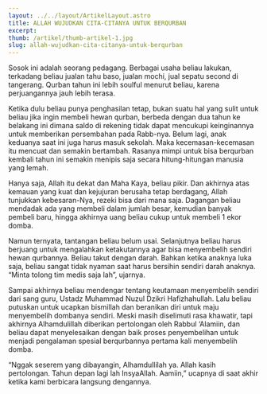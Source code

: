 ```yaml
---
layout: ../../layout/ArtikelLayout.astro
title: ALLAH WUJUDKAN CITA-CITANYA UNTUK BERQURBAN
excerpt:
thumb: /artikel/thumb-artikel-1.jpg
slug: allah-wujudkan-cita-citanya-untuk-berqurban
---
```


Sosok ini adalah seorang pedagang. Berbagai usaha beliau lakukan, terkadang beliau jualan tahu baso, jualan mochi, jual sepatu second di tangerang. Qurban tahun ini lebih soulful menurut beliau, karena perjuangannya jauh lebih terasa.

Ketika dulu beliau punya penghasilan tetap, bukan suatu hal yang sulit untuk beliau jika ingin membeli hewan qurban, berbeda dengan dua tahun ke belakang ini dimana saldo di rekening tidak dapat mencukupi keinginannya untuk memberikan persembahan pada Rabb-nya. Belum lagi, anak keduanya saat ini juga harus masuk sekolah. Maka kecemasan-kecemasan itu mencuat dan semakin bertambah. Rasanya mimpi untuk bisa berqurban kembali tahun ini semakin menipis saja secara hitung-hitungan manusia yang lemah.

Hanya saja, Allah itu dekat dan Maha Kaya, beliau pikir. Dan akhirnya atas kemauan yang kuat dan kejujuran berusaha tetap berdagang, Allah tunjukkan kebesaran-Nya, rezeki bisa dari mana saja. Dagangan beliau mendadak ada yang membeli dalam jumlah besar, kemudian banyak pembeli baru, hingga akhirnya uang beliau cukup untuk membeli 1 ekor domba.

Namun ternyata, tantangan beliau belum usai. Selanjutnya beliau harus berjuang untuk mengalahkan ketakutannya agar bisa menyembelih sendiri hewan qurbannya. Beliau takut dengan darah. Bahkan ketika anaknya luka saja, beliau sangat tidak nyaman saat harus bersihin sendiri darah anaknya. “Minta tolong tim medis saja lah”, ujarnya.

Sampai akhirnya beliau mendengar tentang keutamaan menyembelih sendiri dari sang guru, Ustadz Muhammad Nuzul Dzikri Hafizhahullah.
Lalu beliau putuskan untuk ucapkan bismillah dan beranikan diri untuk maju menyembelih dombanya sendiri. Meski masih diselimuti rasa khawatir, tapi akhirnya Alhamdulillah diberikan pertolongan oleh Rabbul ‘Alamiin, dan beliau dapat menyelesaikan dengan baik proses penyembelihan untuk menjadi pengalaman spesial berqurbannya pertama kali menyembelih domba.

“Nggak seserem yang dibayangin, Alhamdullilah ya. Allah kasih pertolongan. Tahun depan lagi lah InsyaAllah. Aamiin,” ucapnya di saat akhir ketika kami berbicara langsung dengannya.
